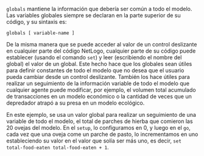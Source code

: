 ﻿`globals` mantiene la información que debería ser común a todo el modelo. Las variables globales siempre se declaran en la parte superior de su código, y su sintaxis es:

`globals [ variable-name ]`

De la misma manera que se puede acceder al valor de un control deslizante en cualquier parte del código NetLogo, cualquier parte de su código puede establecer (usando el comando `set`) y leer (escribiendo el nombre del global) el valor de un global. Este hecho hace que los globales sean útiles para definir constantes de todo el modelo que no desea que el usuario pueda cambiar desde un control deslizante. También los hace útiles para realizar un seguimiento de la información variable de todo el modelo que cualquier agente puede modificar, por ejemplo, el volumen total acumulado de transacciones en un modelo económico o la cantidad de veces que un depredador atrapó a su presa en un modelo ecológico.

En este ejemplo, se usa un valor global para realizar un seguimiento de una variable de todo el modelo, el total de parches de hierba que comieron las 20 ovejas del modelo. En el `setup`, lo configuramos en 0, y luego en el `go`, cada vez que una oveja come un parche de pasto, lo incrementamos en uno estableciendo su valor en el valor que solía ser más uno, es decir, `set total-food-eaten total-food-eaten + 1`.